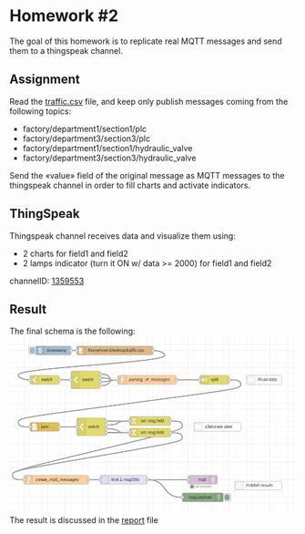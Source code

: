 # Homework #2
The goal of this homework is to replicate real MQTT messages and send them to a thingspeak channel.

## Assignment
Read the [traffic.csv](./traffic.csv) file, and keep only publish messages coming from the following topics:

+ factory/department1/section1/plc
+ factory/department3/section3/plc
+ factory/department1/section1/hydraulic_valve
+ factory/department3/section3/hydraulic_valve

Send the «value» field of the original message as MQTT messages to the thingspeak channel in order to fill charts and activate indicators.

## ThingSpeak
Thingspeak channel receives data and visualize them using:

+ 2 charts for field1 and field2
+ 2 lamps indicator (turn it ON w/ data >= 2000) for field1 and field2

channelID: [1359553](https://thingspeak.com/channels/1359553)

## Result
The final schema is the following: 
![schema](./schema.PNG)
The result is discussed in the [report](./report.pdf) file
